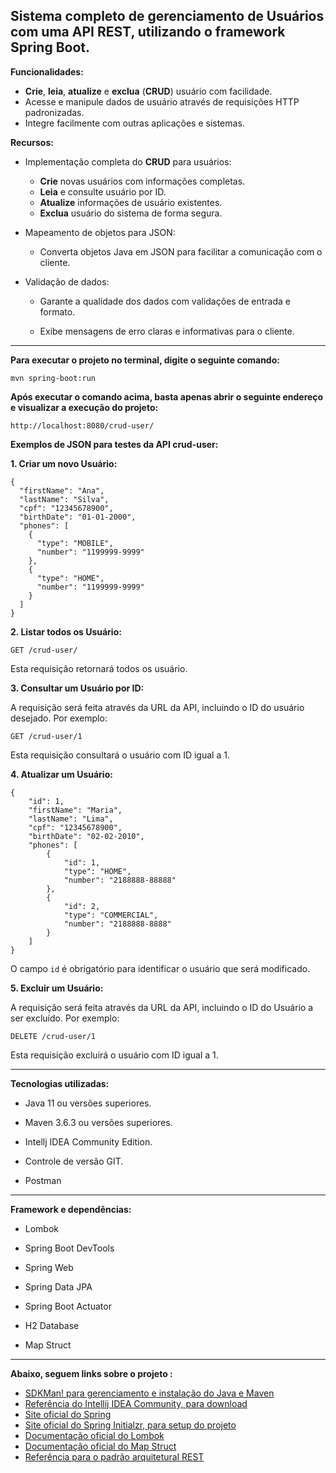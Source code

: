 ##  **Sistema completo de gerenciamento de Usuários com uma API REST, utilizando o framework Spring Boot.**



**Funcionalidades:**

- **Crie**, **leia**, **atualize** e **exclua** (**CRUD**) usuário com facilidade.
- Acesse e manipule dados de usuário através de requisições HTTP padronizadas.
- Integre facilmente com outras aplicações e sistemas.

**Recursos:**

- Implementação completa do **CRUD** para usuários:

  - **Crie** novas usuários com informações completas.
  - **Leia** e consulte usuário por ID.
  - **Atualize** informações de usuário existentes.
  - **Exclua** usuário do sistema de forma segura.

- Mapeamento de objetos para JSON:

  - Converta objetos Java em JSON para facilitar a comunicação com o cliente.

- Validação de dados:

  - Garante a qualidade dos dados com validações de entrada e formato.

  - Exibe mensagens de erro claras e informativas para o cliente.

    

--------------

**Para executar o projeto no terminal, digite o seguinte comando:**

```
mvn spring-boot:run 
```



**Após executar o comando acima, basta apenas abrir o seguinte endereço e visualizar a execução do projeto:**

```
http://localhost:8080/crud-user/
```



**Exemplos de JSON para testes da API crud-user:**

**1. Criar um novo Usuário:**

```
{
  "firstName": "Ana",
  "lastName": "Silva",
  "cpf": "12345678900",
  "birthDate": "01-01-2000",
  "phones": [
    {
      "type": "MOBILE",
      "number": "1199999-9999"
    },
    {
      "type": "HOME",
      "number": "1199999-9999"
    }
  ]
}
```



**2. Listar todos os Usuário:**

```
GET /crud-user/
```

Esta requisição retornará todos  os usuário.



**3. Consultar um Usuário por ID:**

A requisição será feita através da URL da API, incluindo o ID do usuário desejado. Por exemplo:

```
GET /crud-user/1
```

Esta requisição consultará o usuário com ID igual a 1.



**4. Atualizar um Usuário:**

```
{
    "id": 1,
    "firstName": "Maria",
    "lastName": "Lima",
    "cpf": "12345678900",
    "birthDate": "02-02-2010",
    "phones": [
        {
            "id": 1,
            "type": "HOME",
            "number": "2188888-88888"
        },
        {
            "id": 2,
            "type": "COMMERCIAL",
            "number": "2188888-8888"
        }
    ]
}
```

O campo `id` é obrigatório para identificar o usuário que será modificado.



**5. Excluir um Usuário:**

A requisição será feita através da URL da API, incluindo o ID do Usuário a ser excluído. Por exemplo:

```
DELETE /crud-user/1
```

Esta requisição excluirá o usuário com ID igual a 1.



----------------

**Tecnologias utilizadas:**

- Java 11 ou versões superiores.

- Maven 3.6.3 ou versões superiores.

- Intellj IDEA Community Edition.

- Controle de versão GIT.

- Postman

  

------------------------------

**Framework e dependências:**

- Lombok

- Spring Boot DevTools

- Spring Web

- Spring Data JPA

- Spring Boot Actuator

- H2 Database

- Map Struct

  

----------------------

**Abaixo, seguem links sobre o projeto :**

- [SDKMan! para gerenciamento e instalação do Java e Maven](https://sdkman.io/)
- [Referência do Intellij IDEA Community, para download](https://www.jetbrains.com/idea/download)
- [Site oficial do Spring](https://spring.io/)
- [Site oficial do Spring Initialzr, para setup do projeto](https://start.spring.io/)
- [Documentação oficial do Lombok](https://projectlombok.org/)
- [Documentação oficial do Map Struct](https://mapstruct.org/)
- [Referência para o padrão arquitetural REST](https://restfulapi.net/)
